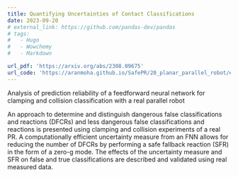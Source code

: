 ```yaml
---
title: Quantifying Uncertainties of Contact Classifications
date: 2023-09-20
# external_link: https://github.com/pandas-dev/pandas
# tags:
#   - Hugo
#   - Wowchemy
#   - Markdown

url_pdf: 'https://arxiv.org/abs/2308.09675'
url_code: 'https://aranmoha.github.io/SafePR/20_planar_parallel_robot/#structure'
---
```


Analysis of prediction reliability of a feedforward neural network for clamping and collision classification with a real parallel robot
<!--more-->
An approach to determine and distinguish dangerous false classifications and reactions (DFCRs) and less dangerous false classifications and reactions is presented using clamping and collision experiments of a real PR. A computationally efficient uncertainty measure from an FNN allows for reducing the number of DFCRs by performing a safe fallback reaction (SFR) in the form of a zero-g mode. The effects of the uncertainty measure and SFR on false and true classifications are described and validated using real measured data.

